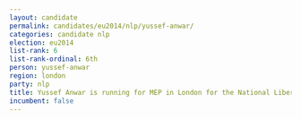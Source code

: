```yaml
---
layout: candidate
permalink: candidates/eu2014/nlp/yussef-anwar/
categories: candidate nlp
election: eu2014
list-rank: 6
list-rank-ordinal: 6th
person: yussef-anwar
region: london
party: nlp
title: Yussef Anwar is running for MEP in London for the National Liberal Party
incumbent: false
---
```

